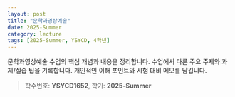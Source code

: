 ```yaml
---
layout: post
title: "문학과영상예술"
date: 2025-Summer
category: lecture
tags: [2025-Summer, YSYCD, 4학년]
---
```

문학과영상예술 수업의 핵심 개념과 내용을 정리합니다.
수업에서 다룬 주요 주제와 과제/실습 팁을 기록합니다.
개인적인 이해 포인트와 시험 대비 메모를 남깁니다.

> 학수번호: **YSYCD1652**, 학기: **2025-Summer**
